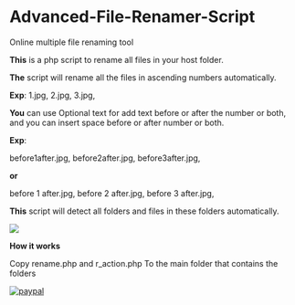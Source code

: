 # Advanced-File-Renamer-Script
Online multiple file renaming tool

**This** is a php script to rename all files in your host folder.

**The** script will rename all the files in ascending numbers automatically.

**Exp**:
1.jpg,
2.jpg,
3.jpg,

**You** can use Optional text for add text before or after the number or both, and you can insert space before or after number or both.

**Exp**:

before1after.jpg,
before2after.jpg,
before3after.jpg,

**or**

before 1 after.jpg,
before 2 after.jpg,
before 3 after.jpg,

**This** script will detect all folders and files in these folders automatically.

![](https://i.imgur.com/kwDBqDI.jpg)

**How it works**

Copy rename.php and r_action.php To the main folder that contains the folders

[![paypal](https://camo.githubusercontent.com/d5d24e33e2f4b6fe53987419a21b203c03789a8f/68747470733a2f2f696d672e736869656c64732e696f2f62616467652f446f6e6174652d50617950616c2d677265656e2e737667)](https://www.paypal.com/cgi-bin/webscr?cmd=_s-xclick&hosted_button_id=LX9XQ9QZVGTNQ&source=url)
